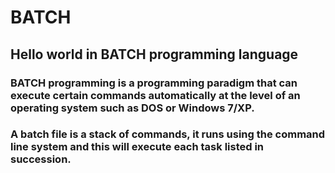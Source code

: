 # BATCH
## Hello world in BATCH programming language

### BATCH programming is a programming paradigm that can execute certain commands automatically at the level of an operating system such as DOS or Windows 7/XP.

### A batch file is a stack of commands, it runs using the command line system and this will execute each task listed in succession.